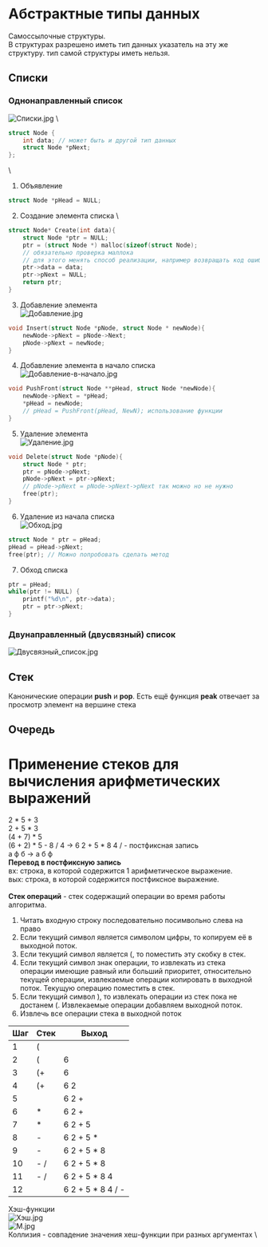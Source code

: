 # Абстрактные типы данных

Самоссылочные структуры. \
В структурах разрешено иметь тип данных указатель на эту же структуру. тип самой структуры иметь нельзя.

## Списки 
### Однонаправленный список
![Списки.jpg](pictures/Списки.jpg) \
``` C
struct Node {
    int data; // может быть и другой тип данных
    struct Node *pNext;
};
``` 
\
1. Объявление 
``` C
struct Node *pHead = NULL;
```
2. Создание элемента списка \
``` C
struct Node* Create(int data){
    struct Node *ptr = NULL;
    ptr = (struct Node *) malloc(sizeof(struct Node);
    // обязательно проверка маллока
    // для этого менять способ реализации, например возвращать код ошибки.
    ptr->data = data;
    ptr->pNext = NULL;
    return ptr;
}
```
3. Добавление элемента \
![Добавление.jpg](pictures/Добавление.jpg)
```c
void Insert(struct Node *pNode, struct Node * newNode){
    newNode->pNext = pNode->Next;
    pNode->pNext = newNode;
}
```
4. Добавление элемента в начало списка \
![Добавление-в-начало.jpg](pictures/Добавление-в-начало.jpg)
```c
void PushFront(struct Node **pHead, struct Node *newNode){
    newNode->pNext = *pHead;
    *pHead = newNode;
    // pHead = PushFront(pHead, NewN); использование функции
}
```
5. Удаление элемента \
![Удаление.jpg](pictures/Удаление.jpg)
```c
void Delete(struct Node *pNode){
    struct Node * ptr;
    ptr = pNode->pNext;
    pNode->pNext = ptr->pNext;
    // pNode->pNext = pNode->pNext->pNext так можно но не нужно
    free(ptr);
}
```

6. Удаление из начала списка \
![Обход.jpg](pictures/Обход.jpg)
```c
struct Node * ptr = pHead;
pHead = pHead->pNext;
free(ptr); // Можно попробовать сделать метод
```
7. Обход списка
```c
ptr = pHead;
while(ptr != NULL) {
    printf("%d\n", ptr->data);
    ptr = ptr->pNext;
}
```
### Двунаправленный (двусвязный) список
![Двусвязный_список.jpg](pictures/Двусвязный_список.jpg)
## Стек
Канонические операции **push** и **pop**.
Есть ещё функция **peak** отвечает за просмотр элемент на вершине стека
## Очередь
# Применение стеков для вычисления арифметических выражений
2 * 5 + 3 \
2 + 5 * 3 \
(4 + 7) * 5 \
(6 + 2) * 5 - 8 / 4 -> 6 2 + 5 * 8 4 / - постфиксная запись \
а ф б -> а б ф \
**Перевод в постфиксную запись** \
вх: строка, в которой содержится 1 арифметическое выражение. \
вых: строка, в которой содержится постфиксное выражение. \
\
**Стек операций** - стек содержащий операции во время работы алгоритма.
1. Читать входную строку последовательно посимвольно слева на право 
2. Если текущий символ является символом цифры, то копируем её в выходной поток.
3. Если текущий символ является (, то поместить эту скобку в стек.
4. Если текущий символ знак операции, то извлекать из стека операции имеющие равный или больший приоритет, относительно текущей операции, извлекаемые операции копировать в выходной поток. Текущую операцию поместить в стек.
5. Если текущий символ ), то извлекать операции из стек пока не достанем (. Извлекаемые операции добавляем выходной поток.
6. Извлечь все операции стека в выходной поток

| Шаг | Стек | Выход             |
|-----|------|-------------------|
| 1   | (    |                   |
| 2   | (    | 6                 |
| 3   | (+   | 6                 |
| 4   | (+   | 6 2               |
| 5   |      | 6 2 +             |
| 6   | *    | 6 2 +             |
| 7   | *    | 6 2 + 5           |
| 8   | -    | 6 2 + 5 *         |
| 9   | -    | 6 2 + 5 * 8       |
| 10  | - /  | 6 2 + 5 * 8       |
| 11  | - /  | 6 2 + 5 * 8 4     |
| 12  |      | 6 2 + 5 * 8 4 / - |

Хэш-функции \
![Хэш.jpg](pictures/Хэш.jpg) \
![M.jpg](pictures/M.jpg) \
Коллизия - совпадение значения хеш-функции при разных аргументах \
